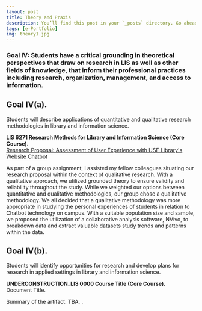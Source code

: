 ```yaml
---
layout: post
title: Theory and Praxis
description: You’ll find this post in your `_posts` directory. Go ahead and edit it and re-build the site to see your changes. # Add post description (optional)
tags: [e-Portfolio]
img: theory1.jpg
---
```

### Goal IV: Students have a critical grounding in theoretical perspectives that draw on research in LIS as well as other fields of knowledge, that inform their professional practices including research, organization, management, and access to information.

## Goal IV(a). 
Students will describe applications of quantitative and qualitative research methodologies in library and information science.

<p><b>LIS 6271 Research Methods for Library and Information Science (Core Course).</b><br/><a href="https://eoroyal26.github.io/assets/pdf/Research-Proposal_Group-Project2.pdf">Research Proposal: Assessment of User Experience with USF Library's Website Chatbot</a></p>

As part of a group assignment, I assisted my fellow colleagues situating our research proposal within the context of qualitative research. With a qualitative approach, we utilized grounded theory to ensure validity and reliability throughout the study. While we weighted our options between quantitative and qualitative methodologies, our group chose a qualitative methodology. We all decided that a qualitative methodology was more appropriate in studying the personal experiences of students in relation to Chatbot technology on campus. With a suitable population size and sample, we proposed the utilization of a collaborative analysis software, NVivo, to breakdown data and extract valuable datasets study trends and patterns within the data.

## Goal IV(b). 
Students will identify opportunities for research and develop plans for research in applied settings in library and information science. 

<p><b>UNDERCONSTRUCTION_LIS 0000 Course Title (Core Course).</b><br />Document Title.</p>

Summary of the artifact. TBA. .

<!--Check out the [Jekyll docs][jekyll-docs] for more info on how to get the most out of Jekyll. File all bugs/feature requests at [Jekyll’s GitHub repo][jekyll-gh]. If you have questions, you can ask them on [Jekyll Talk][jekyll-talk].-->

[jekyll-docs]: https://jekyllrb.com/docs/home
[jekyll-gh]:   https://github.com/jekyll/jekyll
[jekyll-talk]: https://talk.jekyllrb.com/
